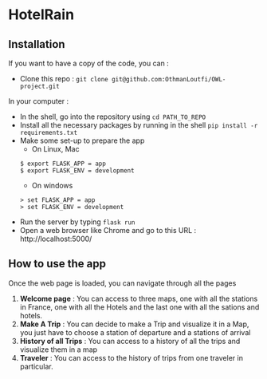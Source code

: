 # HotelRain

## Installation

If you want to have a copy of the code, you can : 

* Clone this repo : `git clone git@github.com:OthmanLoutfi/OWL-project.git`

In your computer : 

* In the shell, go into the repository using `cd PATH_TO_REPO`
* Install all the necessary packages by running in the shell `pip install -r requirements.txt`
* Make some set-up to prepare the app
  * On Linux, Mac
  ```console
  $ export FLASK_APP = app
  $ export FLASK_ENV = development
  ```
  * On windows
  ```console
  > set FLASK_APP = app
  > set FLASK_ENV = development
  ```
* Run the server by typing `flask run`
* Open a web browser like Chrome and go to this URL : http://localhost:5000/


## How to use the app

Once the web page is loaded, you can navigate through all the pages

1. **Welcome page** : You can access to three maps, one with all the stations in France, one with all the Hotels and the last one with all the sations and hotels.
2. **Make A Trip** : You can decide to make a Trip and visualize it in a Map, you just have to choose a station of departure and a stations of arrival
3. **History of all Trips** : You can access to a history of all the trips and visualize them in a map
4. **Traveler** : You can access to the history of trips from one traveler in particular.
